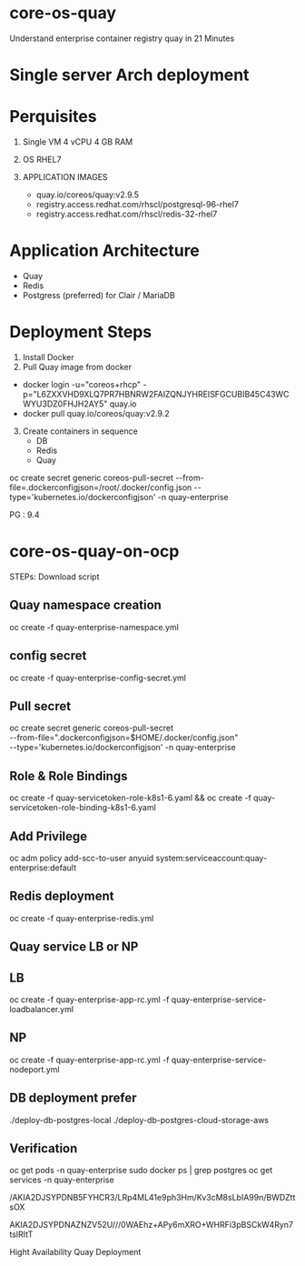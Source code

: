 # core-os-quay
Understand enterprise container registry quay in 21 Minutes 

Single server Arch deployment
=============================

Perquisites
===========

1. Single VM 4 vCPU 4 GB RAM 

2. OS RHEL7

3. APPLICATION IMAGES 
   - quay.io/coreos/quay:v2.9.5
   - registry.access.redhat.com/rhscl/postgresql-96-rhel7
   - registry.access.redhat.com/rhscl/redis-32-rhel7


Application Architecture
========================

- Quay
- Redis
- Postgress (preferred) for Clair / MariaDB 

Deployment Steps 
================

1. Install Docker
2. Pull Quay image from docker
- docker login -u="coreos+rhcp" -p="L6ZXXVHD9XLQ7PR7HBNRW2FAIZQNJYHREISFGCUBIB45C43WCWYU3DZ0FHJH2AY5" quay.io
- docker pull quay.io/coreos/quay:v2.9.2
3. Create containers in sequence  
   - DB 
   - Redis 
   - Quay 
   





oc create secret generic coreos-pull-secret --from-file=.dockerconfigjson=/root/.docker/config.json --type='kubernetes.io/dockerconfigjson' -n quay-enterprise

PG : 9.4 

# core-os-quay-on-ocp

STEPs:
Download script 
## Quay namespace creation
oc create -f quay-enterprise-namespace.yml
## config secret 
oc create -f quay-enterprise-config-secret.yml
## Pull secret
oc create secret generic coreos-pull-secret \
     --from-file=".dockerconfigjson=$HOME/.docker/config.json" \
     --type='kubernetes.io/dockerconfigjson' -n quay-enterprise
     
## Role & Role Bindings 
oc create -f quay-servicetoken-role-k8s1-6.yaml && oc create -f quay-servicetoken-role-binding-k8s1-6.yaml

## Add Privilege 
oc adm policy add-scc-to-user anyuid system:serviceaccount:quay-enterprise:default

## Redis deployment 
oc create -f quay-enterprise-redis.yml

## Quay service LB or NP 
## LB 
oc create -f quay-enterprise-app-rc.yml -f quay-enterprise-service-loadbalancer.yml
## NP
oc create -f quay-enterprise-app-rc.yml -f quay-enterprise-service-nodeport.yml

## DB deployment prefer 
./deploy-db-postgres-local
./deploy-db-postgres-cloud-storage-aws 

## Verification 
oc get pods -n quay-enterprise
sudo docker ps | grep postgres
oc get services -n quay-enterprise



/AKIA2DJSYPDNB5FYHCR3/LRp4ML41e9ph3Hm/Kv3cM8sLbIA99n/BWDZttsOX

AKIA2DJSYPDNAZNZV52U///0WAEhz+APy6mXRO+WHRFi3pBSCkW4Ryn7tslRItT

Hight Availability Quay Deployment 

